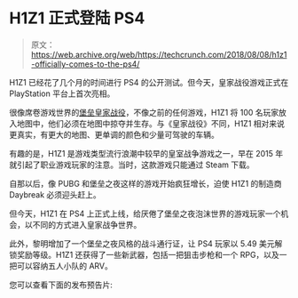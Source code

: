 # H1Z1 正式登陆 PS4 

> 原文：<https://web.archive.org/web/https://techcrunch.com/2018/08/08/h1z1-officially-comes-to-the-ps4/>

H1Z1 已经花了几个月的时间进行 PS4 的公开测试。但今天，皇家战役游戏正式在 PlayStation 平台上首次亮相。

很像席卷游戏世界的[堡垒皇家战役](https://web.archive.org/web/20230325135137/https://techcrunch.com/tag/fortnite/)，不像之前的任何游戏，H1Z1 将 100 名玩家放入地图中，他们必须在地图中掠夺并生存。与《皇家战役》不同，H1Z1 相对来说更真实，有更大的地图、更单调的颜色和少量可驾驶的车辆。

有趣的是，H1Z1 是游戏类型流行浪潮中较早的皇室战争游戏之一，早在 2015 年就引起了职业游戏玩家的注意。当时，这款游戏只能通过 Steam 下载。

自那以后，像 PUBG 和堡垒之夜这样的游戏开始疯狂增长，迫使 H1Z1 的制造商 Daybreak 必须迎头赶上。

但今天，H1Z1 在 PS4 上正式上线，给厌倦了堡垒之夜泡沫世界的游戏玩家一个机会，以不同的方式进入皇家战争世界。

此外，黎明增加了一个堡垒之夜风格的战斗通行证，让 PS4 玩家以 5.49 美元解锁奖励等级。H1Z1 还获得了一些新武器，包括一把狙击步枪和一个 RPG，以及一把可以容纳五人小队的 ARV。

您可以查看下面的发布预告片: